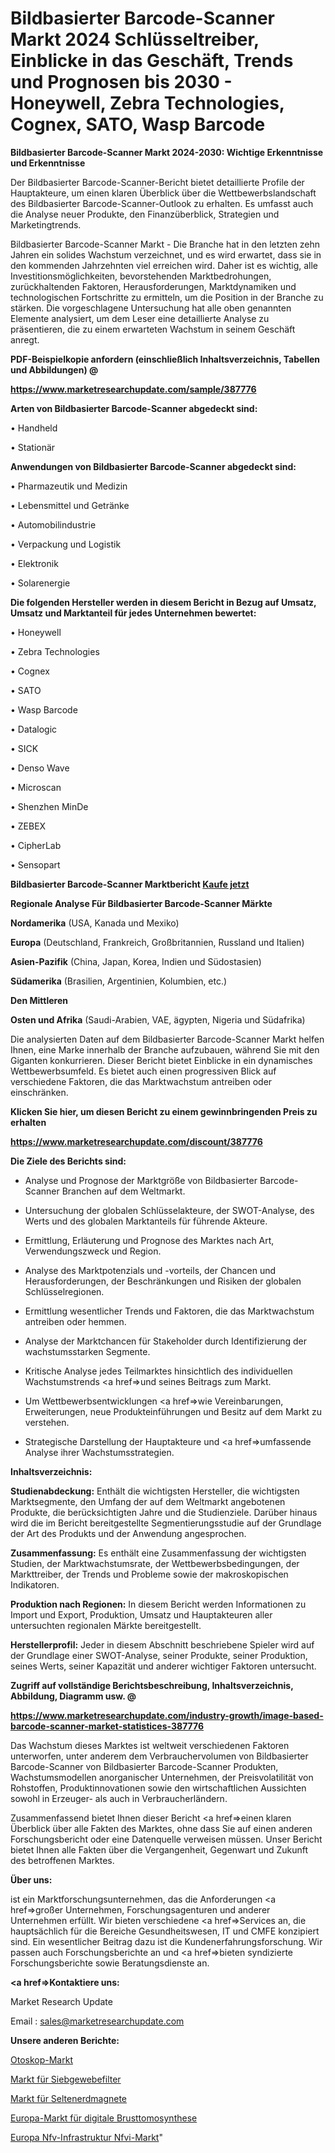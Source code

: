 # Bildbasierter Barcode-Scanner Markt 2024 Schlüsseltreiber, Einblicke in das Geschäft, Trends und Prognosen bis 2030 - Honeywell, Zebra Technologies, Cognex, SATO, Wasp Barcode

<strong>Bildbasierter Barcode-Scanner Markt 2024-2030: Wichtige Erkenntnisse und Erkenntnisse</strong>

Der Bildbasierter Barcode-Scanner-Bericht bietet detaillierte Profile der Hauptakteure, um einen klaren Überblick über die Wettbewerbslandschaft des Bildbasierter Barcode-Scanner-Outlook zu erhalten. Es umfasst auch die Analyse neuer Produkte, den Finanzüberblick, Strategien und Marketingtrends.

Bildbasierter Barcode-Scanner Markt - Die Branche hat in den letzten zehn Jahren ein solides Wachstum verzeichnet, und es wird erwartet, dass sie in den kommenden Jahrzehnten viel erreichen wird. Daher ist es wichtig, alle Investitionsmöglichkeiten, bevorstehenden Marktbedrohungen, zurückhaltenden Faktoren, Herausforderungen, Marktdynamiken und technologischen Fortschritte zu ermitteln, um die Position in der Branche zu stärken. Die vorgeschlagene Untersuchung hat alle oben genannten Elemente analysiert, um dem Leser eine detaillierte Analyse zu präsentieren, die zu einem erwarteten Wachstum in seinem Geschäft anregt.



<strong><b>PDF-Beispielkopie anfordern (einschließlich Inhaltsverzeichnis, Tabellen und Abbildungen) @ </b></strong>

<strong><a href=https://www.marketresearchupdate.com/sample/387776>

<strong>https://www.marketresearchupdate.com/sample/387776</u></a></strong></strong>



<strong>Arten von Bildbasierter Barcode-Scanner abgedeckt sind:</strong>

• Handheld

• Stationär



<strong>Anwendungen von Bildbasierter Barcode-Scanner abgedeckt sind:</strong>

• Pharmazeutik und Medizin

• Lebensmittel und Getränke

• Automobilindustrie

• Verpackung und Logistik

• Elektronik

• Solarenergie



<strong>Die folgenden Hersteller werden in diesem Bericht in Bezug auf Umsatz, Umsatz und Marktanteil für jedes Unternehmen bewertet:</strong>

• Honeywell

• Zebra Technologies

• Cognex

• SATO

• Wasp Barcode

• Datalogic

• SICK

• Denso Wave

• Microscan

• Shenzhen MinDe

• ZEBEX

• CipherLab

• Sensopart



<strong>Bildbasierter Barcode-Scanner Marktbericht <a href=https://www.marketresearchupdate.com/buynow/387776>Kaufe jetzt</a></strong>



<strong>Regionale Analyse Für Bildbasierter Barcode-Scanner Märkte</strong>



<strong>Nordamerika</strong> (USA, Kanada und Mexiko)



<strong>Europa</strong> (Deutschland, Frankreich, Großbritannien, Russland und Italien)



<strong>Asien-Pazifik</strong> (China, Japan, Korea, Indien und Südostasien)



<strong>Südamerika</strong> (Brasilien, Argentinien, Kolumbien, etc.)



<strong>Den Mittleren</strong> 

<strong>Osten und Afrika</strong> (Saudi-Arabien, VAE, ägypten, Nigeria und Südafrika)

Die analysierten Daten auf dem Bildbasierter Barcode-Scanner Markt helfen Ihnen, eine Marke innerhalb der Branche aufzubauen, während Sie mit den Giganten konkurrieren. Dieser Bericht bietet Einblicke in ein dynamisches Wettbewerbsumfeld. Es bietet auch einen progressiven Blick auf verschiedene Faktoren, die das Marktwachstum antreiben oder einschränken.



<strong>Klicken Sie hier, um diesen Bericht zu einem gewinnbringenden Preis zu erhalten
</strong>

<strong><a href=https://www.marketresearchupdate.com/discount/387776>https://www.marketresearchupdate.com/discount/387776</b></u></strong></a>



<strong>Die Ziele des Berichts sind:</strong>

- Analyse und Prognose der Marktgröße von Bildbasierter Barcode-Scanner Branchen auf dem Weltmarkt.

- Untersuchung der globalen Schlüsselakteure, der SWOT-Analyse, des Werts und des globalen Marktanteils für führende Akteure.

- Ermittlung, Erläuterung und Prognose des Marktes nach Art, Verwendungszweck und Region.

- Analyse des Marktpotenzials und -vorteils, der Chancen und Herausforderungen, der Beschränkungen und Risiken der globalen Schlüsselregionen.

- Ermittlung wesentlicher Trends und Faktoren, die das Marktwachstum antreiben oder hemmen.

- Analyse der Marktchancen für Stakeholder durch Identifizierung der wachstumsstarken Segmente.

- Kritische Analyse jedes Teilmarktes hinsichtlich des individuellen Wachstumstrends <a href=>und</a> seines Beitrags zum Markt.

- Um Wettbewerbsentwicklungen <a href=>wie</a> Vereinbarungen, Erweiterungen, neue Produkteinführungen und Besitz auf dem Markt zu verstehen.

- Strategische Darstellung der Hauptakteure und <a href=>umfas</a>sende Analyse ihrer Wachstumsstrategien.



<strong>Inhaltsverzeichnis:</strong>



<strong>Studienabdeckung:</strong> Enthält die wichtigsten Hersteller, die wichtigsten Marktsegmente, den Umfang der auf dem Weltmarkt angebotenen Produkte, die berücksichtigten Jahre und die Studienziele. Darüber hinaus wird die im Bericht bereitgestellte Segmentierungsstudie auf der Grundlage der Art des Produkts und der Anwendung angesprochen.



<strong>Zusammenfassung:</strong> Es enthält eine Zusammenfassung der wichtigsten Studien, der Marktwachstumsrate, der Wettbewerbsbedingungen, der Markttreiber, der Trends und Probleme sowie der makroskopischen Indikatoren.



<strong>Produktion nach Regionen:</strong> In diesem Bericht werden Informationen zu Import und Export, Produktion, Umsatz und Hauptakteuren aller untersuchten regionalen Märkte bereitgestellt.



<strong>Herstellerprofil:</strong> Jeder in diesem Abschnitt beschriebene Spieler wird auf der Grundlage einer SWOT-Analyse, seiner Produkte, seiner Produktion, seines Werts, seiner Kapazität und anderer wichtiger Faktoren untersucht.



<strong><b>Zugriff auf vollständige Berichtsbeschreibung, Inhaltsverzeichnis, Abbildung, Diagramm usw. @ </b></strong>

<strong><a href=https://www.marketresearchupdate.com/industry-growth/image-based-barcode-scanner-market-statistices-387776>https://www.marketresearchupdate.com/industry-growth/image-based-barcode-scanner-market-statistices-387776</a></strong>

Das Wachstum dieses Marktes ist weltweit verschiedenen Faktoren unterworfen, unter anderem dem Verbrauchervolumen von Bildbasierter Barcode-Scanner von Bildbasierter Barcode-Scanner Produkten, Wachstumsmodellen anorganischer Unternehmen, der Preisvolatilität von Rohstoffen, Produktinnovationen sowie den wirtschaftlichen Aussichten sowohl in Erzeuger- als auch in Verbraucherländern.

Zusammenfassend bietet Ihnen dieser Bericht <a href=>einen</a> klaren Überblick über alle Fakten des Marktes, ohne dass Sie auf einen anderen Forschungsbericht oder eine Datenquelle verweisen müssen. Unser Bericht bietet Ihnen alle Fakten über die Vergangenheit, Gegenwart und Zukunft des betroffenen Marktes.



<strong>Über uns:</strong>

 ist ein Marktforschungsunternehmen, das die Anforderungen <a href=>großer</a> Unternehmen, Forschungsagenturen und anderer Unternehmen erfüllt. Wir bieten verschiedene <a href=>Services</a> an, die hauptsächlich für die Bereiche Gesundheitswesen, IT und CMFE konzipiert sind. Ein wesentlicher Beitrag dazu ist die Kundenerfahrungsforschung. Wir passen auch Forschungsberichte an und <a href=>bieten</a> syndizierte Forschungsberichte sowie Beratungsdienste an.



<strong><a href=>Kontaktiere uns:</a></strong>

Market Research Update

Email : sales@marketresearchupdate.com



<strong>Unsere anderen Berichte:</strong>

<a href=https://www.linkedin.com/pulse/otoscope-market-growth-possibilities-analysis>Otoskop-Markt</a>

<a href=https://www.linkedin.com/pulse/screen-mesh-filter-market-outlooks-2023-size>Markt für Siebgewebefilter</a>

<a href=https://www.linkedin.com/pulse/rare-earth-magnets-market-size-industry-growth>Markt für Seltenerdmagnete</a>

<a href=https://www.linkedin.com/pulse/europe-digital-breast-tomosynthesis-market-size2023-2030>Europa-Markt für digitale Brusttomosynthese</a>

<a href=https://www.linkedin.com/pulse/europe-nfv-infrastructure-nfvi-market-2023-continues-tifyf/>Europa Nfv-Infrastruktur Nfvi-Markt</a>"
